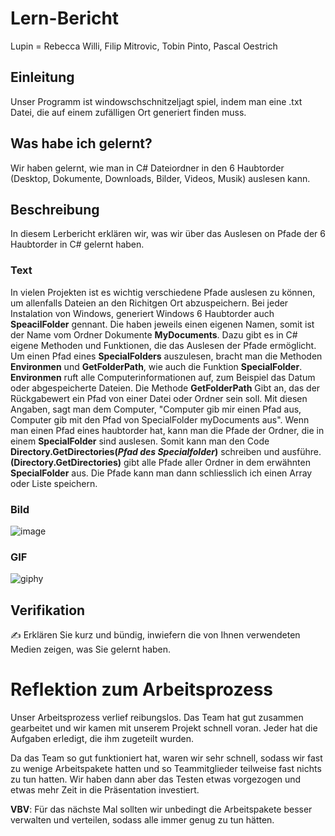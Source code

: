 # Lern-Bericht
Lupin = Rebecca Willi, Filip Mitrovic, Tobin Pinto, Pascal Oestrich

## Einleitung

Unser Programm ist windowschschnitzeljagt spiel, indem man eine .txt Datei, die auf einem zufälligen Ort generiert finden muss.

## Was habe ich gelernt?

 Wir haben gelernt, wie man in C# Dateiordner in den 6 Haubtorder (Desktop, Dokumente, Downloads, Bilder, Videos, Musik) auslesen kann.

## Beschreibung
In diesem Lerbericht erklären wir, was wir über das Auslesen on Pfade der 6 Haubtorder in C# gelernt haben.


### Text
In vielen Projekten ist es wichtig verschiedene Pfade auslesen zu können, um allenfalls Dateien an den Richitgen Ort abzuspeichern. Bei jeder Instalation von Windows, generiert Windows 6 Haubtorder auch **SpeacilFolder** gennant. Die haben jeweils einen eigenen Namen, somit ist der Name vom Ordner Dokumente **MyDocuments**. Dazu gibt es in C# eigene Methoden und Funktionen, die das Auslesen der Pfade ermöglicht. Um einen Pfad eines **SpecialFolders** auszulesen, bracht man die Methoden
**Environmen** und **GetFolderPath**, wie auch die Funktion **SpecialFolder**. **Environmen** ruft alle Computerinformationen auf, zum Beispiel das Datum oder abgespeicherte Dateien. Die Methode **GetFolderPath** Gibt an, das der Rückgabewert ein Pfad von einer Datei oder Ordner sein soll. Mit diesen Angaben, sagt man dem Computer, "Computer gib mir einen Pfad aus, Computer gib mit den Pfad von SpecialFolder myDocuments aus". Wenn man einen Pfad eines haubtorder hat, kann man die Pfade der Ordner, die in einem **SpecialFolder** sind auslesen. Somit kann man den Code **Directory.GetDirectories(*Pfad des Specialfolder*)** schreiben und ausführe. **(Directory.GetDirectories)** gibt alle Pfade aller Ordner in dem erwähnten **SpecialFolder** aus. Die Pfade kann man dann schliesslich ich einen Array oder Liste speichern.
 
### Bild

![image](https://user-images.githubusercontent.com/89131744/229720049-efd09555-4f83-4a57-8701-bdd05961de8e.png)

### GIF
![giphy](https://user-images.githubusercontent.com/110892622/229720626-6e019881-c6f3-49f4-bb04-9600b9e40a00.gif)

## Verifikation

✍️ Erklären Sie kurz und bündig, inwiefern die von Ihnen verwendeten Medien zeigen, was Sie gelernt haben.

# Reflektion zum Arbeitsprozess

Unser Arbeitsprozess verlief reibungslos. Das Team hat gut zusammen gearbeitet und wir kamen mit unserem Projekt schnell voran. Jeder hat die Aufgaben erledigt, die ihm zugeteilt wurden.

Da das Team so gut funktioniert hat, waren wir sehr schnell, sodass wir fast zu wenige Arbeitspakete hatten und so Teammitglieder teilweise fast nichts zu tun hatten. Wir haben dann aber das Testen etwas vorgezogen und etwas mehr Zeit in die Präsentation investiert.

**VBV**: Für das nächste Mal sollten wir unbedingt die Arbeitspakete besser verwalten und verteilen, sodass alle immer genug zu tun hätten.
